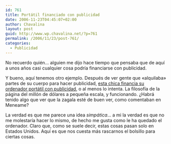 ```yaml
---
id: 761
title: Portátil financiado con publicidad
date: 2006-11-23T04:45:07+02:00
author: Chavalina
layout: post
guid: http://www.wp.chavalina.net/?p=761
permalink: /2006/11/23/post-761/
categories:
  - Publicidad
---
```

No recuerdo quién… alguien me dijo hace tiempo que pensaba que de aqu&iacute; a unos a&ntilde;os casi cualquier cosa podr&iacute;a financiarse con publicidad. 

Y bueno, aqu&iacute; tenemos otro ejemplo. Después de ver gente que «alquilaba» partes de su cuerpo para hacer publicidad, <a href="http://chuddup.com/laser-etched-laptop/" target="_blank">esta chica financia su ordenador portátil con publicidad</a>, o al menos lo intenta. La filosof&iacute;a de la página del millón de dólares a peque&ntilde;a escala, y funcionando. &iquest;Habrá tenido algo que ver que la zagala esté de buen ver, como comentaban en Meneame?

La verdad es que me parece una idea _simpática_… a mi la verdad es que no me molestar&iacute;a hacer lo mismo, de hecho me gusta como le ha quedado el ordenador. Claro que, como se suele decir, estas cosas pasan solo en Estados Unidos. Aqu&iacute; es que nos cuesta más rascarnos el bolsillo para ciertas cosas.